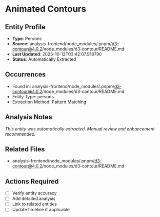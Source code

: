 # Animated Contours

## Entity Profile
- **Type**: Persons
- **Source**: analysis-frontend/node_modules/.pnpm/d3-contour@4.0.2/node_modules/d3-contour/README.md
- **Last Updated**: 2025-10-12T03:42:07.918790
- **Status**: Automatically Extracted

## Occurrences
- Found in: analysis-frontend/node_modules/.pnpm/d3-contour@4.0.2/node_modules/d3-contour/README.md
- Entity Type: persons
- Extraction Method: Pattern Matching

## Analysis Notes
*This entity was automatically extracted. Manual review and enhancement recommended.*

## Related Files
- analysis-frontend/node_modules/.pnpm/d3-contour@4.0.2/node_modules/d3-contour/README.md

## Actions Required
- [ ] Verify entity accuracy
- [ ] Add detailed analysis
- [ ] Link to related entities
- [ ] Update timeline if applicable
